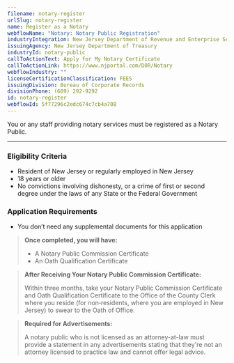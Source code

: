 ```yaml
---
filename: notary-register
urlSlug: notary-register
name: Register as a Notary
webflowName: "Notary: Notary Public Registration"
industryIntegration: New Jersey Department of Revenue and Enterprise Services
issuingAgency: New Jersey Department of Treasury
industryId: notary-public
callToActionText: Apply for My Notary Certificate
callToActionLink: https://www.njportal.com/DOR/Notary
webflowIndustry: ""
licenseCertificationClassification: FEES
issuingDivision: Bureau of Corporate Records
divisionPhone: (609) 292-9292
id: notary-register
webflowId: 5f77296c2edc674c7cb4a708
---
```


You or any staff providing notary services must be registered as a Notary Public.

---

### Eligibility Criteria

- Resident of New Jersey or regularly employed in New Jersey
- 18 years or older
- No convictions involving dishonesty, or a crime of first or second degree under the laws of any State or the Federal Government

### Application Requirements

- You don’t need any supplemental documents for this application

> **Once completed, you will have:**
>
> - A Notary Public Commission Certificate
> - An Oath Qualification Certificate

> **After Receiving Your Notary Public Commission Certificate:**
>
> Within three months, take your Notary Public Commission Certificate and Oath Qualification Certificate to the Office of the County Clerk where you reside (for non‐residents, where you are employed in New Jersey) to swear to the Oath of Office.

> **Required for Advertisements:**
>
> A notary public who is not licensed as an attorney-at-law must provide a statement in any advertisements stating that they're not an attorney licensed to practice law and cannot offer legal advice.
